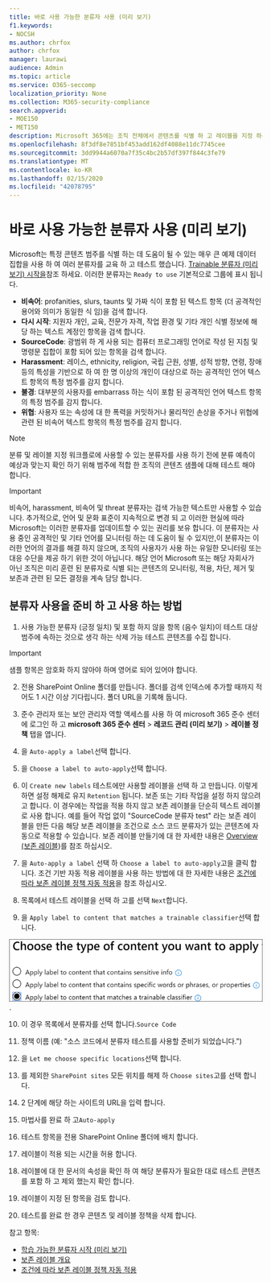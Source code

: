 ```yaml
---
title: 바로 사용 가능한 분류자 사용 (미리 보기)
f1.keywords:
- NOCSH
ms.author: chrfox
author: chrfox
manager: laurawi
audience: Admin
ms.topic: article
ms.service: O365-seccomp
localization_priority: None
ms.collection: M365-security-compliance
search.appverid:
- MOE150
- MET150
description: Microsoft 365에는 조직 전체에서 콘텐츠를 식별 하 고 레이블을 지정 하는 데 사용할 수 있는 기계 학습 분류자를 사용 하기 위한 다양 한 준비가 제공 됩니다. 이 항목에서는 이러한 분류자 사용을 위해 준비 된 사용을 준비 하는 방법을 설명 합니다.
ms.openlocfilehash: 8f3df8e7851bf453add162df4088e11dc7745cee
ms.sourcegitcommit: 3dd9944a6070a7f35c4bc2b57df397f844c3fe79
ms.translationtype: MT
ms.contentlocale: ko-KR
ms.lasthandoff: 02/15/2020
ms.locfileid: "42078795"
---
```

# <a name="using-a-ready-to-use-classifier-preview"></a>바로 사용 가능한 분류자 사용 (미리 보기)

Microsoft는 특정 콘텐츠 범주를 식별 하는 데 도움이 될 수 있는 매우 큰 예제 데이터 집합을 사용 하 여 여러 분류자를 교육 하 고 테스트 했습니다. [Trainable 분류자 (미리 보기) 시작을](classifier-getting-started-with.md)참조 하세요. 이러한 분류자는 `Ready to use` 기본적으로 그룹에 표시 됩니다.

- **비속어**: profanities, slurs, taunts 및 가짜 식이 포함 된 텍스트 항목 (더 공격적인 용어와 의미가 동일한 식 임)을 검색 합니다.
- **다시 시작**: 지원자 개인, 교육, 전문가 자격, 작업 환경 및 기타 개인 식별 정보에 해당 하는 텍스트 계정인 항목을 검색 합니다.
- **SourceCode**: 광범위 하 게 사용 되는 컴퓨터 프로그래밍 언어로 작성 된 지침 및 명령문 집합이 포함 되어 있는 항목을 검색 합니다.
- **Harassment**: 레이스, ethnicity, religion, 국립 근원, 성별, 성적 방향, 연령, 장애 등의 특성을 기반으로 하 여 한 명 이상의 개인이 대상으로 하는 공격적인 언어 텍스트 항목의 특정 범주를 감지 합니다.
- **불경**: 대부분의 사용자를 embarrass 하는 식이 포함 된 공격적인 언어 텍스트 항목의 특정 범주를 감지 합니다.
- **위협**: 사용자 또는 속성에 대 한 폭력을 커밋하거나 물리적인 손상을 주거나 위협에 관련 된 비속어 텍스트 항목의 특정 범주를 감지 합니다.

> [!NOTE]
> 분류 및 레이블 지정 워크플로에 사용할 수 있는 분류자를 사용 하기 전에 분류 예측이 예상과 맞는지 확인 하기 위해 범주에 적합 한 조직의 콘텐츠 샘플에 대해 테스트 해야 합니다.

> [!IMPORTANT]
> 비속어, harassment, 비속어 및 threat 분류자는 검색 가능한 텍스트만 사용할 수 있습니다. 추가적으로, 언어 및 문화 표준이 지속적으로 변경 되 고 이러한 현실에 따라 Microsoft는 이러한 분류자를 업데이트할 수 있는 권리를 보유 합니다. 이 분류자는 사용 중인 공격적인 및 기타 언어를 모니터링 하는 데 도움이 될 수 있지만,이 분류자는 이러한 언어의 결과를 해결 하지 않으며, 조직의 사용자가 사용 하는 유일한 모니터링 또는 대응 수단을 제공 하기 위한 것이 아닙니다. 해당 언어 Microsoft 또는 해당 자회사가 아닌 조직은 미리 훈련 된 분류자로 식별 되는 콘텐츠의 모니터링, 적용, 차단, 제거 및 보존과 관련 된 모든 결정을 계속 담당 합니다.

## <a name="how-to-prepare-for-and-use-a-ready-to-use-classifier"></a>분류자 사용을 준비 하 고 사용 하는 방법

1. 사용 가능한 분류자 (긍정 일치) 및 포함 하지 않을 항목 (음수 일치)이 테스트 대상 범주에 속하는 것으로 생각 하는 삭제 가능 테스트 콘텐츠를 수집 합니다.

> [!IMPORTANT]
> 샘플 항목은 암호화 하지 않아야 하며 영어로 되어 있어야 합니다.

2. 전용 SharePoint Online 폴더를 만듭니다. 폴더를 검색 인덱스에 추가할 때까지 적어도 1 시간 이상 기다립니다. 폴더 URL을 기록해 둡니다.

3. 준수 관리자 또는 보안 관리자 역할 액세스를 사용 하 여 microsoft 365 준수 센터에 로그인 하 고 **microsoft 365 준수 센터** > **레코드 관리 (미리 보기)** > **레이블 정책** 탭을 엽니다.

4. 을 `Auto-apply a label`선택 합니다.

5. 을 `Choose a label to auto-apply`선택 합니다.

6. 이 `Create new labels` 테스트에만 사용할 레이블을 선택 하 고 만듭니다. 이렇게 하면 설정 해제로 유지 `Retention` 됩니다. 보존 또는 기타 작업을 설정 하지 않으려고 합니다. 이 경우에는 작업을 적용 하지 않고 보존 레이블을 단순히 텍스트 레이블로 사용 합니다. 예를 들어 작업 없이 "SourceCode 분류자 test" 라는 보존 레이블을 만든 다음 해당 보존 레이블을 조건으로 소스 코드 분류자가 있는 콘텐츠에 자동으로 적용할 수 있습니다. 보존 레이블 만들기에 대 한 자세한 내용은 [Overview (보존 레이블](labels.md))를 참조 하십시오.
  
7. 을 `Auto-apply a label` 선택 하 `Choose a label to auto-apply`고을 클릭 합니다. 조건 기반 자동 적용 레이블을 사용 하는 방법에 대 한 자세한 내용은 [조건에 따라 보존 레이블 정책 자동 적용](labels.md#applying-a-retention-label-automatically-based-on-conditions)을 참조 하십시오.

8. 목록에서 테스트 레이블을 선택 하 고를 선택 `Next`합니다.

9. 을 `Apply label to content that matches a trainable classifier`선택 합니다.

![조건으로 분류자 선택](../media/classifier-pre-trained-apply-label-match-trainable-classifier.png).

10. 이 경우 목록에서 분류자를 선택 합니다.`Source Code`

11. 정책 이름 (예: "소스 코드에서 분류자 테스트를 사용할 준비가 되었습니다.")

12. 을 `Let me choose specific locations`선택 합니다.

13. 를 제외한 `SharePoint sites` 모든 위치를 해제 하 `Choose sites`고를 선택 합니다.

14. 2 단계에 해당 하는 사이트의 URL을 입력 합니다.

15. 마법사를 완료 하 고`Auto-apply`

16. 테스트 항목을 전용 SharePoint Online 폴더에 배치 합니다.

17. 레이블이 적용 되는 시간을 허용 합니다.

18. 레이블에 대 한 문서의 속성을 확인 하 여 해당 분류자가 필요한 대로 테스트 콘텐츠를 포함 하 고 제외 했는지 확인 합니다.

19. 레이블이 지정 된 항목을 검토 합니다.

20. 테스트를 완료 한 경우 콘텐츠 및 레이블 정책을 삭제 합니다.

참고 항목:

- [학습 가능한 분류자 시작 (미리 보기)](classifier-getting-started-with.md)
- [보존 레이블 개요](labels.md)
- [조건에 따라 보존 레이블 정책 자동 적용](labels.md#applying-a-retention-label-automatically-based-on-conditions)
